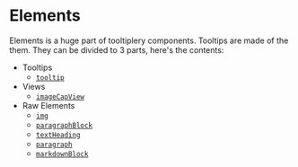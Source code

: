 # Elements

Elements is a huge part of tooltiplery components. Tooltips are made of the them. They can be divided to 3 parts, here's the contents:

- Tooltips
  - [`tooltip`](/main/element/tooltip)
- Views
  - [`imageCapView`](/main/element/imageCapView)
- Raw Elements
  - [`img`](/main/element/img)
  - [`paragraphBlock`](/main/element/paragraphBlock)
  - [`textHeading`](/main/element/textHeading)
  - [`paragraph`](/main/element/paragraph)
  - [`markdownBlock`](/main/element/markdownBlock)